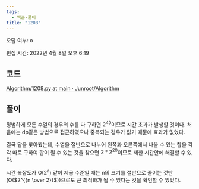 ```yaml
---
tags:
  - 백준-풀이
title: "1208"
---
```


오답 여부: o

편집 시간: 2022년 4월 8일 오후 6:19

## 코드

[Algorithm/1208.py at main · Junroot/Algorithm](https://github.com/Junroot/Algorithm/blob/main/baekjoon/1208.py)

## 풀이

평범하게 모든 수열의 경우의 수를 다 구하면 $2^{40}$이므로 시간 초과가 발생할 것이다. 처음에는 dp같은 방법으로 접근하였으나 중복되는 경우가 없기 때문에 효과가 없었다.

결국 답을 찾아봤는데, 수열을 절반으로 나누어 왼쪽과 오른쪽에서 나올 수 있는 합을 각각 따로 구하여 합이 될 수 있는 것을 찾으면 $2*2^{20}$이므로 제한 시간안에 해결할 수 있다.

시간 복잡도가 O($2^{n}$) 같이 제곱 수준일 때는 n의 크기를 절반으로 줄이는 것만(O($2^{{n \over 2}}$))으로도 큰 최적화가 될 수 있다는 것을 확인할 수 있었다.
